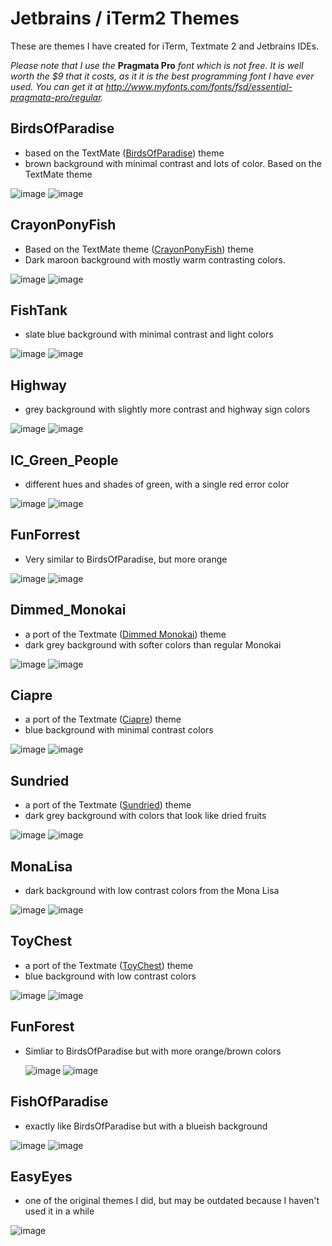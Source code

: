 Jetbrains / iTerm2 Themes    
======

These are themes I have created for iTerm, Textmate 2 and Jetbrains IDEs. 

*Please note that I use the* **Pragmata Pro** *font which is not free. It is well worth the $9 that it costs, as it it is the best programming font I have ever used. You can get it at http://www.myfonts.com/fonts/fsd/essential-pragmata-pro/regular.*

BirdsOfParadise
-----
  - based on the TextMate ([BirdsOfParadise](http://tmtheme-editor.herokuapp.com/#/Birds%20of%20Paradise)) theme
  - brown background with minimal contrast and lots of color. Based on the TextMate theme
  
  ![image](https://raw.github.com/zdj/themes/master/screenshots/BirdsOfParadise.png)
  ![image](https://raw.github.com/zdj/themes/master/screenshots/BirdsOfParadise_iterm.png)

CrayonPonyFish
-----
  - Based on the TextMate theme ([CrayonPonyFish](http://tmtheme-editor.herokuapp.com/#/Crayon%20Pony%20Fish)) theme
  - Dark maroon background with mostly warm contrasting colors.
  
  ![image](https://raw.github.com/zdj/themes/master/screenshots/CrayonPonyFish.png)
  ![image](https://raw.github.com/zdj/themes/master/screenshots/CrayonPonyFish_iterm.png)

FishTank
-----
  - slate blue background with minimal contrast and light colors
  
  ![image](https://raw.github.com/zdj/themes/master/screenshots/FishTank.png)
  ![image](https://raw.github.com/zdj/themes/master/screenshots/FishTank_iterm.png)

Highway
-----
  - grey background with slightly more contrast and highway sign colors
  
  ![image](https://raw.github.com/zdj/themes/master/screenshots/Highway.png)
  ![image](https://raw.github.com/zdj/themes/master/screenshots/Highway_iterm.png)

IC_Green_People
-----
  - different hues and shades of green, with a single red error color
  
  ![image](https://raw.github.com/zdj/themes/master/screenshots/IC_Green_People.png)
  ![image](https://raw.github.com/zdj/themes/master/screenshots/IC_Green_People_iterm.png)

FunForrest
-----
  - Very similar to BirdsOfParadise, but more orange
  
  ![image](https://raw.github.com/zdj/themes/master/screenshots/FunForrest.png)
  ![image](https://raw.github.com/zdj/themes/master/screenshots/FunForrest_iterm.png)

Dimmed_Monokai
-----
  - a port of the Textmate ([Dimmed Monokai](http://tmtheme-editor.herokuapp.com/#/Dimmed-Monokai)) theme
  - dark grey background with softer colors than regular Monokai
  
  ![image](https://raw.github.com/zdj/themes/master/screenshots/DimmedMonokai.png)
  ![image](https://raw.github.com/zdj/themes/master/screenshots/DimmedMonokai_iterm.png)

Ciapre
-----
  - a port of the Textmate ([Ciapre](http://tmtheme-editor.herokuapp.com/#/Ciapre)) theme
  - blue background with minimal contrast colors
  
  ![image](https://raw.github.com/zdj/themes/master/screenshots/Ciapre.png)
  ![image](https://raw.github.com/zdj/themes/master/screenshots/Ciapre_iterm.png)

Sundried
-----
  - a port of the Textmate ([Sundried](http://tmtheme-editor.herokuapp.com/#/Sundried)) theme
  - dark grey background with colors that look like dried fruits
  
  ![image](https://raw.github.com/zdj/themes/master/screenshots/Sundried.png)
  ![image](https://raw.github.com/zdj/themes/master/screenshots/Sundried_iterm.png)

MonaLisa
-----
  - dark background with low contrast colors from the Mona Lisa
  
  ![image](https://raw.github.com/zdj/themes/master/screenshots/MonaLisa.png)
  ![image](https://raw.github.com/zdj/themes/master/screenshots/MonaLisa_iterm.png)
  
ToyChest
-----
  - a port of the Textmate ([ToyChest](http://tmtheme-editor.herokuapp.com/#/ToyChest)) theme
  - blue background with low contrast colors
  
  ![image](https://raw.github.com/zdj/themes/master/screenshots/ToyChest.png)
  ![image](https://raw.github.com/zdj/themes/master/screenshots/ToyChest_iterm.png)
  
FunForest
-----
  - Simliar to BirdsOfParadise but with more orange/brown colors
  
    ![image](https://raw.github.com/zdj/themes/master/screenshots/FunForest.png)
    ![image](https://raw.github.com/zdj/themes/master/screenshots/FunForest_iterm.png)

FishOfParadise
-----
  - exactly like BirdsOfParadise but with a blueish background
  
  ![image](https://raw.github.com/zdj/themes/master/screenshots/FishOfParadise.png)
  ![image](https://raw.github.com/zdj/themes/master/screenshots/FishOfParadise_iterm.png)

EasyEyes
-----
  - one of the original themes I did, but may be outdated because I haven't used it in a while
  
  ![image](https://raw.github.com/zdj/themes/master/screenshots/EasyEyes.png)
